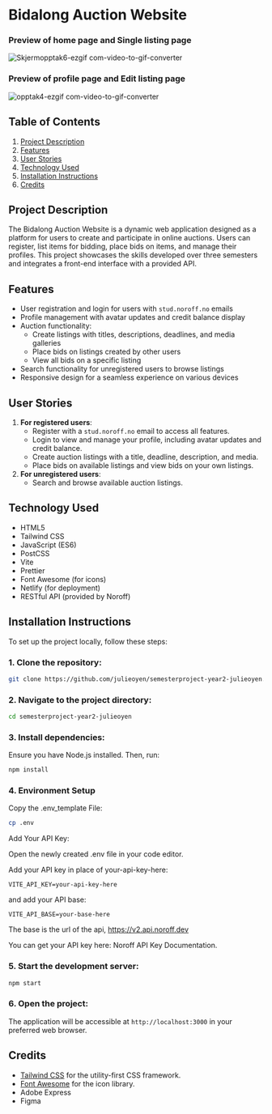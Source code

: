 # Bidalong Auction Website
### Preview of home page and Single listing page
![Skjermopptak6-ezgif com-video-to-gif-converter](https://github.com/user-attachments/assets/951020eb-43e3-41cc-a20c-b32080a0fd83)
### Preview of profile page and Edit listing page
![opptak4-ezgif com-video-to-gif-converter](https://github.com/user-attachments/assets/f6b10abf-f36e-4099-b17e-8bc07bc767f2)


## Table of Contents
1. [Project Description](#project-description)
2. [Features](#features)
3. [User Stories](#user-stories)
4. [Technology Used](#technology-used)
5. [Installation Instructions](#installation-instructions)
7. [Credits](#credits)

## Project Description

The Bidalong Auction Website is a dynamic web application designed as a platform for users to create and participate in online auctions. Users can register, list items for bidding, place bids on items, and manage their profiles. This project showcases the skills developed over three semesters and integrates a front-end interface with a provided API.


## Features


- User registration and login for users with `stud.noroff.no` emails
- Profile management with avatar updates and credit balance display
- Auction functionality:
  - Create listings with titles, descriptions, deadlines, and media galleries
  - Place bids on listings created by other users
  - View all bids on a specific listing
- Search functionality for unregistered users to browse listings
- Responsive design for a seamless experience on various devices

## User Stories

1. **For registered users**:
   - Register with a `stud.noroff.no` email to access all features.
   - Login to view and manage your profile, including avatar updates and credit balance.
   - Create auction listings with a title, deadline, description, and media.
   - Place bids on available listings and view bids on your own listings.
2. **For unregistered users**:
   - Search and browse available auction listings.

## Technology Used

- HTML5
- Tailwind CSS
- JavaScript (ES6)
- PostCSS
- Vite
- Prettier
- Font Awesome (for icons)
- Netlify (for deployment)
- RESTful API (provided by Noroff)

## Installation Instructions

To set up the project locally, follow these steps:

### 1. **Clone the repository**:

```bash
git clone https://github.com/julieoyen/semesterproject-year2-julieoyen.git
```

### 2. **Navigate to the project directory**:

```bash
cd semesterproject-year2-julieoyen
```

### 3. **Install dependencies**:

Ensure you have Node.js installed. Then, run:

```bash
npm install
```

### 4. Environment Setup

Copy the .env_template File:
```bash
cp .env
```
Add Your API Key:

Open the newly created .env file in your code editor.

Add your API key in place of your-api-key-here:

    VITE_API_KEY=your-api-key-here

and add your API base:

    VITE_API_BASE=your-base-here

The base is the url of the api, https://v2.api.noroff.dev

You can get your API key here: Noroff API Key Documentation.

### 5. **Start the development server**:

```bash
npm start
```

### 6. **Open the project**:

The application will be accessible at `http://localhost:3000` in your preferred web browser.

## Credits

- [Tailwind CSS](https://tailwindcss.com/) for the utility-first CSS framework.
- [Font Awesome](https://fontawesome.com/) for the icon library.
- Adobe Express
- Figma
